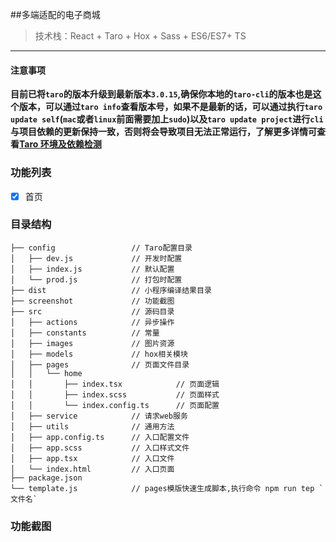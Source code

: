 ##多端适配的电子商城

> 技术栈：React + Taro + Hox + Sass + ES6/ES7+ TS

<hr />

#### 注意事项

**目前已将`taro`的版本升级到最新版本`3.0.15`,确保你本地的`taro-cli`的版本也是这个版本，可以通过`taro info`查看版本号，如果不是最新的话，可以通过执行`taro update self`(`mac`或者`linux`前面需要加上`sudo`)以及`taro update project`进行`cli`与项目依赖的更新保持一致，否则将会导致项目无法正常运行，了解更多详情可查看[Taro 环境及依赖检测](http://taro-docs.jd.com/taro/docs/GETTING-STARTED.html#%E7%8E%AF%E5%A2%83%E5%8F%8A%E4%BE%9D%E8%B5%96%E6%A3%80%E6%B5%8B)**

### 功能列表

- [x] 首页

### 目录结构

    ├── config                 // Taro配置目录
    │   ├── dev.js             // 开发时配置
    │   ├── index.js           // 默认配置
    │   └── prod.js            // 打包时配置
    ├── dist                   // 小程序编译结果目录
    ├── screenshot             // 功能截图
    ├── src                    // 源码目录
    │   ├── actions            // 异步操作
    │   ├── constants          // 常量
    │   ├── images             // 图片资源
    │   ├── models             // hox相关模块
    │   ├── pages              // 页面文件目录
    │   │   └── home
    │   │       ├── index.tsx            // 页面逻辑
    │   │       ├── index.scss           // 页面样式
    │   │       └── index.config.ts      // 页面配置
    │   ├── service            // 请求web服务
    │   ├── utils              // 通用方法
    │   ├── app.config.ts      // 入口配置文件
    │   ├── app.scss           // 入口样式文件
    │   ├── app.tsx            // 入口文件
    │   └── index.html         // 入口页面
    ├── package.json
    └── template.js            // pages模版快速生成脚本,执行命令 npm run tep `文件名`

### 功能截图
